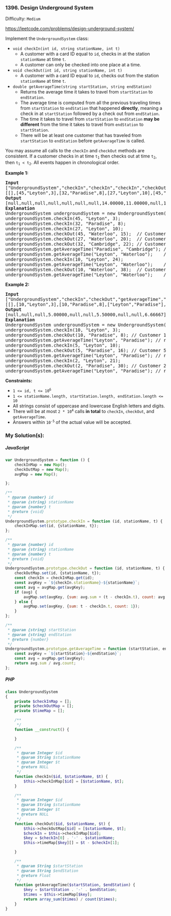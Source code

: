 ### 1396. Design Underground System

Difficulty: `Medium`

https://leetcode.com/problems/design-underground-system/


<p>Implement the <code>UndergroundSystem</code> class:</p>
<ul>
	<li><code>void checkIn(int id, string stationName, int t)</code>
	<ul>
		<li>A customer with a card ID equal to <code>id</code>, checks in at the station <code>stationName</code> at time <code>t</code>.</li>
		<li>A customer can only be checked into one place at a time.</li>
	</ul>
	</li>
	<li><code>void checkOut(int id, string stationName, int t)</code>
	<ul>
		<li>A customer with a card ID equal to <code>id</code>, checks out from the station <code>stationName</code> at time <code>t</code>.</li>
	</ul>
	</li>
	<li><code>double getAverageTime(string startStation, string endStation)</code>
	<ul>
		<li>Returns the average time it takes to travel from <code>startStation</code> to <code>endStation</code>.</li>
		<li>The average time is computed from all the previous traveling times from <code>startStation</code> to <code>endStation</code> that happened <strong>directly</strong>, meaning a check in at <code>startStation</code> followed by a check out from <code>endStation</code>.</li>
		<li>The time it takes to travel from <code>startStation</code> to <code>endStation</code> <strong>may be different</strong> from the time it takes to travel from <code>endStation</code> to <code>startStation</code>.</li>
		<li>There will be at least one customer that has traveled from <code>startStation</code> to <code>endStation</code> before <code>getAverageTime</code> is called.</li>
	</ul>
	</li>
</ul>
<p>You may assume all calls to the <code>checkIn</code> and <code>checkOut</code> methods are consistent. If a customer checks in at time <code>t<sub>1</sub></code> then checks out at time <code>t<sub>2</sub></code>, then <code>t<sub>1</sub> &lt; t<sub>2</sub></code>. All events happen in chronological order.</p>
<p><strong class="example">Example 1:</strong></p>
<pre><strong>Input</strong>
["UndergroundSystem","checkIn","checkIn","checkIn","checkOut","checkOut","checkOut","getAverageTime","getAverageTime","checkIn","getAverageTime","checkOut","getAverageTime"]
[[],[45,"Leyton",3],[32,"Paradise",8],[27,"Leyton",10],[45,"Waterloo",15],[27,"Waterloo",20],[32,"Cambridge",22],["Paradise","Cambridge"],["Leyton","Waterloo"],[10,"Leyton",24],["Leyton","Waterloo"],[10,"Waterloo",38],["Leyton","Waterloo"]]
<strong>Output</strong>
[null,null,null,null,null,null,null,14.00000,11.00000,null,11.00000,null,12.00000]
<strong>Explanation</strong>
UndergroundSystem undergroundSystem = new UndergroundSystem();
undergroundSystem.checkIn(45, "Leyton", 3);
undergroundSystem.checkIn(32, "Paradise", 8);
undergroundSystem.checkIn(27, "Leyton", 10);
undergroundSystem.checkOut(45, "Waterloo", 15);  // Customer 45 "Leyton" -&gt; "Waterloo" in 15-3 = 12
undergroundSystem.checkOut(27, "Waterloo", 20);  // Customer 27 "Leyton" -&gt; "Waterloo" in 20-10 = 10
undergroundSystem.checkOut(32, "Cambridge", 22); // Customer 32 "Paradise" -&gt; "Cambridge" in 22-8 = 14
undergroundSystem.getAverageTime("Paradise", "Cambridge"); // return 14.00000. One trip "Paradise" -&gt; "Cambridge", (14) / 1 = 14
undergroundSystem.getAverageTime("Leyton", "Waterloo");    // return 11.00000. Two trips "Leyton" -&gt; "Waterloo", (10 + 12) / 2 = 11
undergroundSystem.checkIn(10, "Leyton", 24);
undergroundSystem.getAverageTime("Leyton", "Waterloo");    // return 11.00000
undergroundSystem.checkOut(10, "Waterloo", 38);  // Customer 10 "Leyton" -&gt; "Waterloo" in 38-24 = 14
undergroundSystem.getAverageTime("Leyton", "Waterloo");    // return 12.00000. Three trips "Leyton" -&gt; "Waterloo", (10 + 12 + 14) / 3 = 12
</pre>
<p><strong class="example">Example 2:</strong></p>
<pre><strong>Input</strong>
["UndergroundSystem","checkIn","checkOut","getAverageTime","checkIn","checkOut","getAverageTime","checkIn","checkOut","getAverageTime"]
[[],[10,"Leyton",3],[10,"Paradise",8],["Leyton","Paradise"],[5,"Leyton",10],[5,"Paradise",16],["Leyton","Paradise"],[2,"Leyton",21],[2,"Paradise",30],["Leyton","Paradise"]]
<strong>Output</strong>
[null,null,null,5.00000,null,null,5.50000,null,null,6.66667]
<strong>Explanation</strong>
UndergroundSystem undergroundSystem = new UndergroundSystem();
undergroundSystem.checkIn(10, "Leyton", 3);
undergroundSystem.checkOut(10, "Paradise", 8); // Customer 10 "Leyton" -&gt; "Paradise" in 8-3 = 5
undergroundSystem.getAverageTime("Leyton", "Paradise"); // return 5.00000, (5) / 1 = 5
undergroundSystem.checkIn(5, "Leyton", 10);
undergroundSystem.checkOut(5, "Paradise", 16); // Customer 5 "Leyton" -&gt; "Paradise" in 16-10 = 6
undergroundSystem.getAverageTime("Leyton", "Paradise"); // return 5.50000, (5 + 6) / 2 = 5.5
undergroundSystem.checkIn(2, "Leyton", 21);
undergroundSystem.checkOut(2, "Paradise", 30); // Customer 2 "Leyton" -&gt; "Paradise" in 30-21 = 9
undergroundSystem.getAverageTime("Leyton", "Paradise"); // return 6.66667, (5 + 6 + 9) / 3 = 6.66667
</pre>
<p><strong>Constraints:</strong></p>
<ul>
	<li><code>1 &lt;= id, t &lt;= 10<sup>6</sup></code></li>
	<li><code>1 &lt;= stationName.length, startStation.length, endStation.length &lt;= 10</code></li>
	<li>All strings consist of uppercase and lowercase English letters and digits.</li>
	<li>There will be at most <code>2 * 10<sup>4</sup></code> calls <strong>in total</strong> to <code>checkIn</code>, <code>checkOut</code>, and <code>getAverageTime</code>.</li>
	<li>Answers within <code>10<sup>-5</sup></code> of the actual value will be accepted.</li>
</ul>

### My Solution(s):

##### JavaScript

```js
var UndergroundSystem = function () {
    checkInMap = new Map();
    checkOutMap = new Map();
    avgMap = new Map();

};

/**
 * @param {number} id
 * @param {string} stationName
 * @param {number} t
 * @return {void}
 */
UndergroundSystem.prototype.checkIn = function (id, stationName, t) {
    checkInMap.set(id, {stationName, t});
};

/**
 * @param {number} id
 * @param {string} stationName
 * @param {number} t
 * @return {void}
 */
UndergroundSystem.prototype.checkOut = function (id, stationName, t) {
    checkOutMap.set(id, {stationName, t});
    const checkIn = checkInMap.get(id);
    const avgKey = `${checkIn.stationName}-${stationName}`;
    const avg = avgMap.get(avgKey);
    if (avg) {
        avgMap.set(avgKey, {sum: avg.sum + (t - checkIn.t), count: avg.count + 1});
    } else {
        avgMap.set(avgKey, {sum: t - checkIn.t, count: 1});
    }
};

/**
 * @param {string} startStation
 * @param {string} endStation
 * @return {number}
 */
UndergroundSystem.prototype.getAverageTime = function (startStation, endStation) {
    const avgKey = `${startStation}-${endStation}`;
    const avg = avgMap.get(avgKey);
    return avg.sum / avg.count;
};
```

##### PHP

```php
class UndergroundSystem
{
    private $checkInMap = [];
    private $checkOutMap = [];
    private $timeMap = [];

    /**
     */
    function __construct() {

    }

    /**
     * @param Integer $id
     * @param String $stationName
     * @param Integer $t
     * @return NULL
     */
    function checkIn($id, $stationName, $t) {
        $this->checkInMap[$id] = [$stationName, $t];
    }

    /**
     * @param Integer $id
     * @param String $stationName
     * @param Integer $t
     * @return NULL
     */
    function checkOut($id, $stationName, $t) {
        $this->checkOutMap[$id] = [$stationName, $t];
        $checkIn = $this->checkInMap[$id];
        $key = $checkIn[0] . '-' . $stationName;
        $this->timeMap[$key][] = $t - $checkIn[1];

    }

    /**
     * @param String $startStation
     * @param String $endStation
     * @return Float
     */
    function getAverageTime($startStation, $endStation) {
        $key = $startStation . '-' . $endStation;
        $times = $this->timeMap[$key];
        return array_sum($times) / count($times);
    }
}
```

